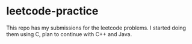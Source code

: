 # leetcode-practice
This repo has my submissions for the leetcode problems. I started doing them using C, plan to continue with C++ and Java.

